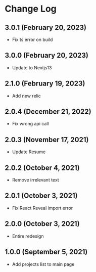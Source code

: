 # Change Log

## 3.0.1 (February 20, 2023)

- Fix ts error on build

## 3.0.0 (February 20, 2023)

- Update to Nextjs13

## 2.1.0 (February 19, 2023)

- Add new relic

## 2.0.4 (December 21, 2022)

- Fix wrong api call

## 2.0.3 (November 17, 2021)

- Update Resume

## 2.0.2 (October 4, 2021)

- Remove irrelevant text

## 2.0.1 (October 3, 2021)

- Fix React Reveal import error

## 2.0.0 (October 3, 2021)

- Entire redesign

## 1.0.0 (September 5, 2021)

- Add projects list to main page
